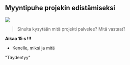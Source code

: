 ## Myyntipuhe projekin edistämiseksi

![](https://openclipart.org/image/400px/277713)

>Sinulta kysytään mitä projekti palvelee? Mitä vastaat?

**Aikaa 15 s  !!!**

* Kenelle, miksi ja mitä


"Täydentyy"


